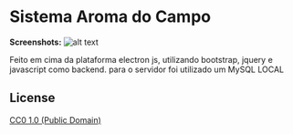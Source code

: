 # Sistema Aroma do Campo

**Screenshots:**
![alt text](https://drive.google.com/file/d/14iZOrDu0f79Pog4sC5IxORKVu1mAUs0p/view?usp=sharing)



Feito em cima da plataforma electron js, utilizando bootstrap, jquery e javascript como backend.
para o servidor foi utilizado um MySQL LOCAL

## License

[CC0 1.0 (Public Domain)](LICENSE.md)
